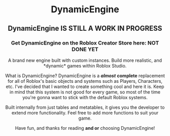 # <div align="center"> DynamicEngine </div>
## <div align="center"> DynamicEngine IS STILL A WORK IN PROGRESS </div>
### <div align="center"> Get DynamicEngine on the Roblox Creator Store here: NOT DONE YET </div>

<div align="center">
A brand new engine built with custom instances.
Build more realistic, and *dynamic* games within Roblox Studio.

What is DynamicEngine? DynamicEngine is a ***almost*** **complete** replacement for all of Roblox's basic objects and systems such as Players, Characters, etc. I've decided that I wanted to create something cool and here it is. Keep in mind that this system is not good for every game, so most of the time you're gonna want to stick with the default Roblox systems.

Built internally from just tables and metatables, it gives you the developer to extend more functionality. Feel free to add more functions to suit your game.

Have fun, and thanks for reading **and or** choosing DynamicEngine!
</div>
